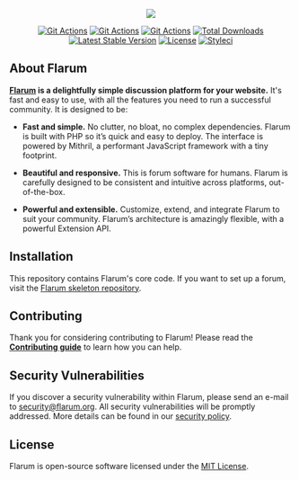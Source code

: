 <p align="center"><img src="https://discuss.flarum.org/assets/logo-2q2rcevl.png"></p>

<p align="center">
<a href="https://github.com/flarum/core/actions"><img src="https://github.com/flarum/core/workflows/JavaScript/badge.svg" alt="Git Actions"></a>
<a href="https://github.com/flarum/core/actions"><img src="https://github.com/flarum/core/workflows/Lint/badge.svg" alt="Git Actions"></a>
<a href="https://github.com/flarum/core/actions"><img src="https://github.com/flarum/core/workflows/Tests/badge.svg" alt="Git Actions"></a>
<a href="https://packagist.org/packages/flarum/core"><img src="https://poser.pugx.org/flarum/core/d/total.svg" alt="Total Downloads"></a>
<a href="https://packagist.org/packages/flarum/core"><img src="https://poser.pugx.org/flarum/core/v/stable.svg" alt="Latest Stable Version"></a>
<a href="https://packagist.org/packages/flarum/core"><img src="https://poser.pugx.org/flarum/core/license.svg" alt="License"></a>
<a href="https://packagist.org/packages/flarum/core"><img src="https://github.styleci.io/repos/28257573/shield?style=flat" alt="Styleci"></a>
</p>


## About Flarum

**[Flarum](https://flarum.org/) is a delightfully simple discussion platform for your website.** It's fast and easy to use, with all the features you need to run a successful community. It is designed to be:

* **Fast and simple.** No clutter, no bloat, no complex dependencies. Flarum is built with PHP so it’s quick and easy to deploy. The interface is powered by Mithril, a performant JavaScript framework with a tiny footprint.

* **Beautiful and responsive.** This is forum software for humans. Flarum is carefully designed to be consistent and intuitive across platforms, out-of-the-box.

* **Powerful and extensible.** Customize, extend, and integrate Flarum to suit your community. Flarum’s architecture is amazingly flexible, with a powerful Extension API.

## Installation

This repository contains Flarum's core code. If you want to set up a forum, visit the [Flarum skeleton repository](https://github.com/flarum/flarum).

## Contributing

Thank you for considering contributing to Flarum! Please read the **[Contributing guide](https://flarum.org/docs/contributing.html)** to learn how you can help.

## Security Vulnerabilities

If you discover a security vulnerability within Flarum, please send an e-mail to [security@flarum.org](mailto:security@flarum.org). All security vulnerabilities will be promptly addressed. More details can be found in our [security policy](https://github.com/flarum/core/security/policy).

## License

Flarum is open-source software licensed under the [MIT License](https://github.com/flarum/flarum/blob/master/LICENSE).

